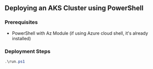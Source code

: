 ## Deploying an AKS Cluster using PowerShell

### Prerequisites

- PowerShell with Az Module (if using Azure cloud shell, it's already installed)

### Deployment Steps

```powershell
.\run.ps1
```
